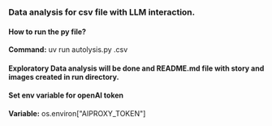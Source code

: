 ### Data analysis for csv file with LLM interaction. 

#### How to run the py file? 
**Command:**  uv run autolysis.py <filename>.csv

#### Exploratory Data analysis will be done and README.md file with story and images created in run directory.

#### Set env variable for openAI token 
**Variable:** os.environ["AIPROXY_TOKEN"]
